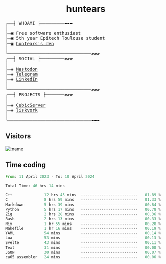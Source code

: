 <h1 align="center">
huntears
</h1>
<!-- <p align="center">
<img src=https://huntears.com/img/pfp.webp width=30%/>
</p>
<style>
img {
    border-radius: 50%;
}
</style> -->
<pre>
┌──┤ WHOAMI ├─────────▰▰▰
│
├─▣ Free software enthusiast
├─▣ 5th year Epitech Toulouse student
├─▣ <a href="https://huntears.com/">huntears's den</a>
│
└───────────────────────────────▰▰▰
┌──┤ SOCIAL ├─────────▰▰▰
│
├─◈ <a href="https://fosstodon.org/@huntears">Mastodon</a>
├─◈ <a href="https://t.me/huntears">Telegram</a>
├─◈ <a href="https://www.linkedin.com/in/alexandre-flion">LinkedIn</a>
│
└───────────────────────────────▰▰▰
┌──┤ PROJECTS ├───────▰▰▰
│
├─◈ <a href="https://github.com/CubicMC/cubic-server">CubicServer</a>
├─◈ <a href="https://github.com/Epitech/B-AIA-500_liskvork">liskvork</a>
│
└───────────────────────────────▰▰▰
</pre>

## Visitors

![:name](https://count.getloli.com/get/@huntears?theme=rule34)

## Time coding

<!--START_SECTION:wakatime-->

```rust
From: 11 April 2023 - To: 10 April 2024

Total Time: 46 hrs 14 mins

C++              12 hrs 45 mins  -------------------------   01.89 %
C                8 hrs 59 mins   -------------------------   01.33 %
Markdown         5 hrs 39 mins   -------------------------   00.84 %
Python           5 hrs 17 mins   -------------------------   00.78 %
Zig              2 hrs 28 mins   -------------------------   00.36 %
Bash             2 hrs 13 mins   -------------------------   00.33 %
Nix              1 hr 55 mins    -------------------------   00.28 %
Makefile         1 hr 16 mins    -------------------------   00.19 %
YAML             54 mins         -------------------------   00.14 %
Lua              53 mins         -------------------------   00.13 %
Svelte           43 mins         -------------------------   00.11 %
Text             31 mins         -------------------------   00.08 %
JSON             30 mins         -------------------------   00.07 %
ca65 assembler   24 mins         -------------------------   00.06 %
```

<!--END_SECTION:wakatime-->
